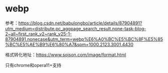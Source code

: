 # webp
参考：https://blog.csdn.net/babulongbo/article/details/87904891?utm_medium=distribute.pc_aggpage_search_result.none-task-blog-2~all~first_rank_v2~rank_v25-1-87904891.nonecase&utm_term=webp%E6%A0%BC%E5%BC%8F%E5%85%BC%E5%AE%B9%E6%80%A7&spm=1000.2123.3001.4430

格式转化地址：https://www.sojson.com/image/format.html

只有chrome和opera11+支持